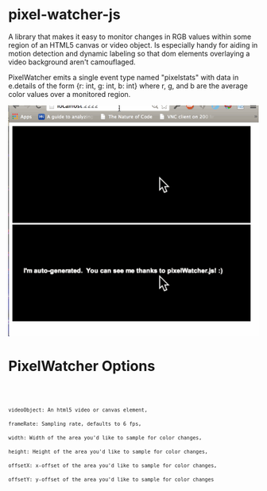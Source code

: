 pixel-watcher-js
================

A library that makes it easy to monitor changes in RGB values within some region of an HTML5 canvas or video object.  Is especially handy for aiding in motion detection and dynamic labeling so that dom elements overlaying a video background aren't camouflaged.

PixelWatcher emits a single event type named "pixelstats" with data in e.details of the form {r: int, g: int, b: int} where r, g, and b are the average color values over a monitored region.

<img src="example_data/pixelWatcher.gif"></img>

PixelWatcher Options
================
<code>

    videoObject: An html5 video or canvas element,
 
    frameRate: Sampling rate, defaults to 6 fps,
 
    width: Width of the area you'd like to sample for color changes,
 
    height: Height of the area you'd like to sample for color changes,
 
    offsetX: x-offset of the area you'd like to sample for color changes,
 
    offsetY: y-offset of the area you'd like to sample for color changes
</code>
